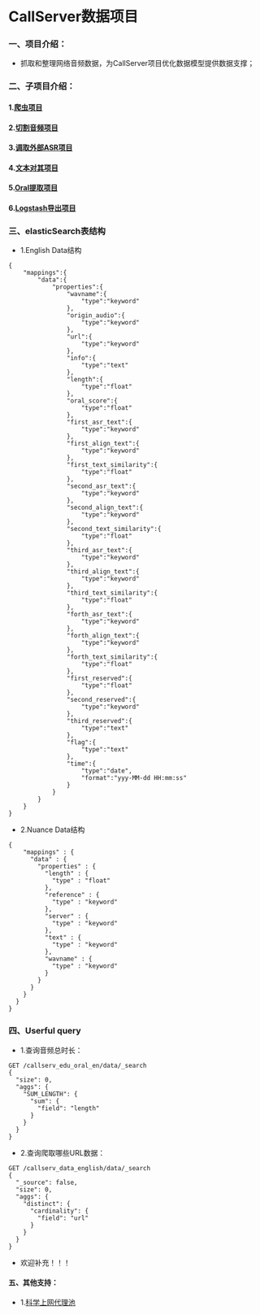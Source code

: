 # CallServer数据项目

### 一、项目介绍：
- 抓取和整理网络音频数据，为CallServer项目优化数据模型提供数据支撑；

### 二、子项目介绍：
#### 1.[爬虫项目](https://github.com/bingOral/CrawlDataProject)
#### 2.[切割音频项目](https://github.com/bingOral/CutAudioProject)
#### 3.[调取外部ASR项目](https://github.com/bingOral/ProcessWavProject)
#### 4.[文本对其项目](https://github.com/bingOral/AlignTextProject)
#### 5.[Oral提取项目](https://github.com/bingOral/ParserEduCSVDataProject)
#### 6.[Logstash导出项目](https://github.com/bingOral/ExportDataFromElasticProject)

### 三、elasticSearch表结构
- 1.English Data结构
```
{
    "mappings":{
        "data":{
            "properties":{
                "wavname":{
                    "type":"keyword"
                },
                "origin_audio":{
                    "type":"keyword"
                },
                "url":{
                    "type":"keyword"
                },
                "info":{
                    "type":"text"
                },
                "length":{
                    "type":"float"
                },
                "oral_score":{
                    "type":"float"
                },
                "first_asr_text":{
                    "type":"keyword"
                },
                "first_align_text":{
                    "type":"keyword"
                },
                "first_text_similarity":{
                    "type":"float"
                },
                "second_asr_text":{
                    "type":"keyword"
                },
                "second_align_text":{
                    "type":"keyword"
                },
                "second_text_similarity":{
                    "type":"float"
                },
                "third_asr_text":{
                    "type":"keyword"
                },
                "third_align_text":{
                    "type":"keyword"
                },
                "third_text_similarity":{
                    "type":"float"
                },
                "forth_asr_text":{
                    "type":"keyword"
                },
                "forth_align_text":{
                    "type":"keyword"
                },
                "forth_text_similarity":{
                    "type":"float"
                },
                "first_reserved":{
                    "type":"float"
                },
                "second_reserved":{
                    "type":"keyword"
                },
                "third_reserved":{
                    "type":"text"
                },
                "flag":{
                    "type":"text"
                },
                "time":{
                    "type":"date",
                    "format":"yyy-MM-dd HH:mm:ss"
                }
            }
        }
    }
}
```
- 2.Nuance Data结构
```
{
    "mappings" : {
      "data" : {
        "properties" : {
          "length" : {
            "type" : "float"
          },
          "reference" : {
            "type" : "keyword"
          },
          "server" : {
            "type" : "keyword"
          },
          "text" : {
            "type" : "keyword"
          },
          "wavname" : {
            "type" : "keyword"
          }
        }
      }
    }
  }
}

```

### 四、Userful query
- 1.查询音频总时长：
```
GET /callserv_edu_oral_en/data/_search
{
  "size": 0,
  "aggs": {
    "SUM_LENGTH": {
      "sum": {
        "field": "length"
      }
    }
  }
}
```
- 2.查询爬取哪些URL数据：
```
GET /callserv_data_english/data/_search
{
  "_source": false, 
  "size": 0, 
  "aggs": {
    "distinct": {
      "cardinality": {
        "field": "url"
      }
    }
  }
}
```

- 欢迎补充！！！

#### 五、其他支持：
- 1.[科学上网代理池](https://github.com/bingOral/haipproxy)



